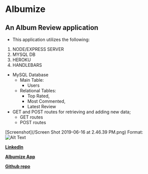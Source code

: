 
# Albumize
## An Album Review application


* This application utilizes the following:

1. NODE/EXPRESS SERVER
2. MYSQL DB
3. HEROKU
4. HANDLEBARS



* MySQL Database 
    - Main Table:
        * Users
    - Relational Tables:
        * Top Rated,
        * Most Commented,
        * Latest Review
* GET and POST routes for retrieving and adding new data;
    * GET routes
    * POST routes

[Screenshot](/Screen Shot 2019-06-16 at 2.46.39 PM.png)
Format: ![Alt Text](url)





**[LinkedIn](https://www.linkedin.com/in/jason-lloyd-a0ba9529/)**

**[Albumize App](https://glacial-tundra-34381.herokuapp.com/)**

**[Github repo](https://github.com/jll9qw/AlbumReviewBlog.git)**